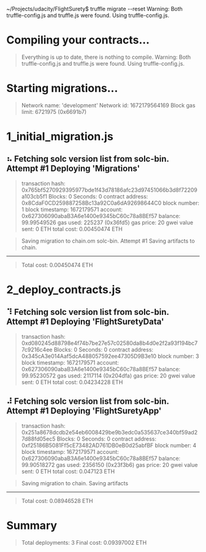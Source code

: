 ~/Projects/udacity/FlightSurety$ truffle migrate --reset
Warning: Both truffle-config.js and truffle.js were found. Using truffle-config.js.

Compiling your contracts...
===========================
> Everything is up to date, there is nothing to compile.
Warning: Both truffle-config.js and truffle.js were found. Using truffle-config.js.


Starting migrations...
======================
> Network name:    'development'
> Network id:      1672179564169
> Block gas limit: 6721975 (0x6691b7)


1_initial_migration.js
======================
⠦ Fetching solc version list from solc-bin. Attempt #1
   Deploying 'Migrations'
   ----------------------
   > transaction hash:    0x765bf5270929395977bde1f43d78186afc23d97451066b3d8f72209a103cb5f1
   > Blocks: 0            Seconds: 0
   > contract address:    0x8CdaF0CD259887258Bc13a92C0a6dA92698644C0
   > block number:        1
   > block timestamp:     1672179571
   > account:             0x627306090abaB3A6e1400e9345bC60c78a8BEf57
   > balance:             99.99549526
   > gas used:            225237 (0x36fd5)
   > gas price:           20 gwei
   > value sent:          0 ETH
   > total cost:          0.00450474 ETH

   > Saving migration to chain.om solc-bin. Attempt #1
   > Saving artifacts to chain.
   -------------------------------------
   > Total cost:          0.00450474 ETH


2_deploy_contracts.js
=====================
⠹ Fetching solc version list from solc-bin. Attempt #1
   Deploying 'FlightSuretyData'
   ----------------------------
   > transaction hash:    0xd080245d88798e4f74b7be27e57c02580da8b4d0e2f2a93f194bc77c9216c4ee
   > Blocks: 0            Seconds: 0
   > contract address:    0x345cA3e014Aaf5dcA488057592ee47305D9B3e10
   > block number:        3
   > block timestamp:     1672179571
   > account:             0x627306090abaB3A6e1400e9345bC60c78a8BEf57
   > balance:             99.95230572
   > gas used:            2117114 (0x204dfa)
   > gas price:           20 gwei
   > value sent:          0 ETH
   > total cost:          0.04234228 ETH

⠼ Fetching solc version list from solc-bin. Attempt #1
   Deploying 'FlightSuretyApp'
   ---------------------------
   > transaction hash:    0x251a8678dcdb2e54eb6008429be9b3edc0a535637ce340bf59ad27d88fd05ec5
   > Blocks: 0            Seconds: 0
   > contract address:    0xf25186B5081Ff5cE73482AD761DB0eB0d25abfBF
   > block number:        4
   > block timestamp:     1672179571
   > account:             0x627306090abaB3A6e1400e9345bC60c78a8BEf57
   > balance:             99.90518272
   > gas used:            2356150 (0x23f3b6)
   > gas price:           20 gwei
   > value sent:          0 ETH
   > total cost:          0.047123 ETH

   > Saving migration to chain.
   > Saving artifacts
   -------------------------------------
   > Total cost:          0.08946528 ETH

Summary
=======
> Total deployments:   3
> Final cost:          0.09397002 ETH
